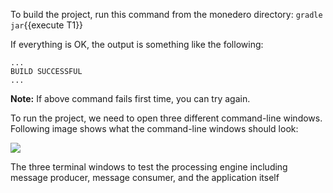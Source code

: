 To build the project, run this command from the monedero directory:
`gradle jar`{{execute T1}} 

If everything is OK, the output is something like the following:

```
...
BUILD SUCCESSFUL
...
```

**Note:** If above command fails first time, you can try again.

To run the project, we need to open three different command-line windows. Following image shows what the command-line windows should look:

![](https://github.com/fenago/katacoda-scenarios/raw/master/apache-kafka/apache-kafka-message-validation/steps/8/1.jpg)
	
The three terminal windows to test the processing engine including message producer, message consumer, and the application itself